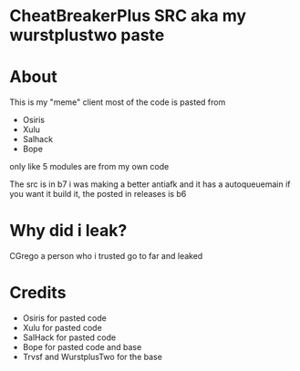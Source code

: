 # CheatBreakerPlus SRC aka my wurstplustwo paste
# About
This is my "meme" client 
most of the code is pasted from 
- Osiris
- Xulu
- Salhack
- Bope

only like 5 modules are from my own code 

The src is in b7 i was making a better antiafk and it has a autoqueuemain if you want it build it, the posted in releases is b6


# Why did i leak?

CGrego a person who i trusted go to far and leaked 

# Credits

- Osiris for pasted code
- Xulu for pasted code
- SalHack for pasted code
- Bope for pasted code and base
- Trvsf and WurstplusTwo for the base

 
